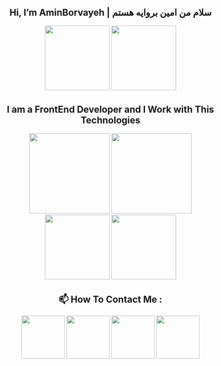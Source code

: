 <h2 align='center'>Hi, I’m AminBorvayeh | سلام من امین بروایه هستم </h2>
<p align='center'>
<img height='150px' src="https://github-readme-stats.vercel.app/api?username=amincxo&show_icons=true&theme=shades-of-purple" />
<img height='150px' src="https://github-readme-stats.vercel.app/api/top-langs/?username=amincxo&langs_count=8&layout=compact&theme=shades-of-purple" /> 
</p>
<h2 align='center' > I am a FrontEnd Developer and I Work with This Technologies </h2>
<p align='center'>
<img height='186px' src="https://upload.wikimedia.org/wikipedia/commons/6/61/HTML5_logo_and_wordmark.svg" /> <!-- HTML Logo   -->
<img height='186px' src="https://upload.wikimedia.org/wikipedia/commons/d/d5/CSS3_logo_and_wordmark.svg" /> <!-- CSS Logo  -->
<img height='150px' src="https://upload.wikimedia.org/wikipedia/commons/9/99/Unofficial_JavaScript_logo_2.svg" /> <!-- JavaScript Logo   -->
<img height='150px' src="https://upload.wikimedia.org/wikipedia/commons/a/a7/React-icon.svg" /> <!-- React Logo  -->
</p>
<h2 align='center' >📫 How To Contact Me : </h2>

<p align='center'>
<a href="https://t.me/amincxo/"><img height='100px' src="https://upload.wikimedia.org/wikipedia/commons/8/83/Telegram_2019_Logo.svg" /></a> <!-- Telegram Logo  -->
<a href="https://www.linkedin.com/in/amin-borvayeh/"><img height='100px' src="https://upload.wikimedia.org/wikipedia/commons/c/ca/LinkedIn_logo_initials.png" /></a> <!-- Linkedin Logo  -->
<a href="mailto: amincxo@gmail.com"><img height='100px' width="" src="https://seeklogo.com/images/G/gmail-logo-286F380C2D-seeklogo.com.png" /></a> <!-- Gmail Logo   -->
<a href="https://instagram.com/amin_borvayeh/"><img height='100px' src="https://upload.wikimedia.org/wikipedia/commons/e/e7/Instagram_logo_2016.svg" /></a> <!-- Instagram Logo  -->

</p>
